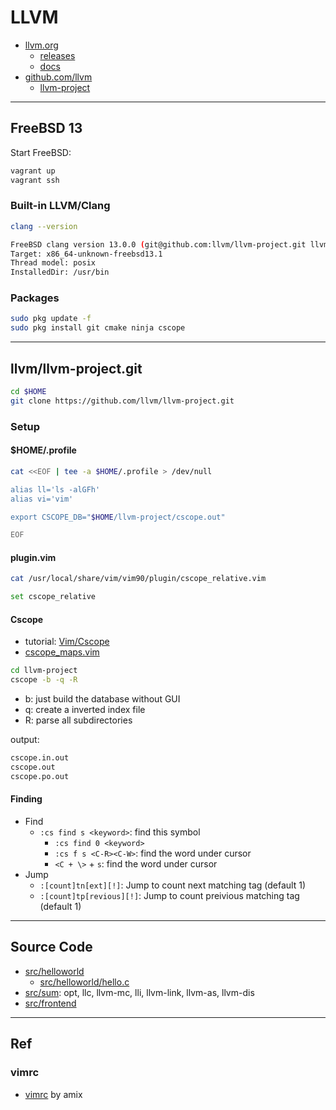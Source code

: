 # LLVM

- [llvm.org](https://llvm.org/)
  - [releases](https://releases.llvm.org/)
  - [docs](https://llvm.org/docs/)
- [github.com/llvm](https://github.com/llvm)
  - [llvm-project](https://github.com/llvm/llvm-project)

---

## FreeBSD 13

Start FreeBSD:

```bash
vagrant up
vagrant ssh
```

### Built-in LLVM/Clang

```bash
clang --version

FreeBSD clang version 13.0.0 (git@github.com:llvm/llvm-project.git llvmorg-13.0.0-0-gd7b669b3a303)
Target: x86_64-unknown-freebsd13.1
Thread model: posix
InstalledDir: /usr/bin
```

### Packages

```bash
sudo pkg update -f
sudo pkg install git cmake ninja cscope
```

---

## llvm/llvm-project.git

```bash
cd $HOME
git clone https://github.com/llvm/llvm-project.git
```

### Setup

#### $HOME/.profile

```bash
cat <<EOF | tee -a $HOME/.profile > /dev/null

alias ll='ls -alGFh'
alias vi='vim'

export CSCOPE_DB="$HOME/llvm-project/cscope.out"

EOF
```

#### plugin.vim

```bash
cat /usr/local/share/vim/vim90/plugin/cscope_relative.vim

set cscope_relative
```

#### Cscope

- tutorial: [Vim/Cscope](https://cscope.sourceforge.net/cscope_vim_tutorial.html)
- [cscope_maps.vim](https://cscope.sourceforge.net/cscope_maps.vim)

```bash
cd llvm-project
cscope -b -q -R
```

- b: just build the database without GUI
- q: create a inverted index file
- R: parse all subdirectories

output:

```bash
cscope.in.out
cscope.out
cscope.po.out
```

#### Finding

- Find
  - `:cs find s <keyword>`: find this symbol
    - `:cs find 0 <keyword>`
    - `:cs f s <C-R><C-W>`: find the word under cursor
    - `<C + \>` + `s`: find the word under cursor
- Jump
  - `:[count]tn[ext][!]`: Jump to count next matching tag (default 1)
  - `:[count]tp[revious][!]`: Jump to count preivious matching tag (default 1)

---

## Source Code

- [src/helloworld](src/helloworld/README.md)
  - [src/helloworld/hello.c](src/helloworld/hello.c)
- [src/sum](src/sum/README.md): opt, llc, llvm-mc, lli, llvm-link, llvm-as, llvm-dis
- [src/frontend](src/frontend/README.md)

---

## Ref

### vimrc

- [vimrc](https://github.com/amix/vimrc) by amix

